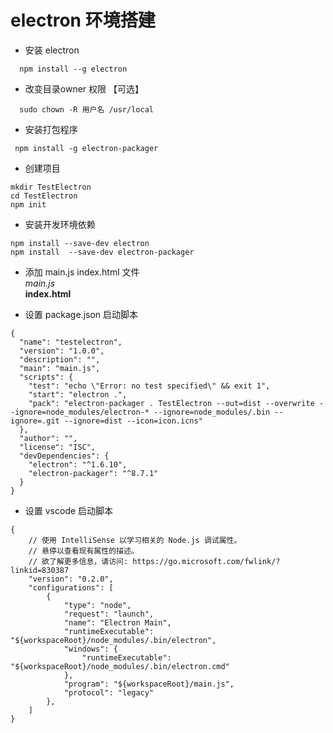 
# electron 环境搭建
- 安装 electron 
```
  npm install --g electron
```
-  改变目录owner 权限 【可选】
```
  sudo chown -R 用户名 /usr/local
```

- 安装打包程序 
```
 npm install -g electron-packager
```
- 创建项目
```
mkdir TestElectron  
cd TestElectron
npm init
```

- 安装开发环境依赖
```
npm install --save-dev electron
npm install  --save-dev electron-packager
```
- 添加 main.js index.html 文件  
	*main.js*   
	**index.html**

- 设置 package.json 启动脚本
```
{
  "name": "testelectron",
  "version": "1.0.0",
  "description": "",
  "main": "main.js",
  "scripts": {
    "test": "echo \"Error: no test specified\" && exit 1",
    "start": "electron .",
    "pack": "electron-packager . TestElectron --out=dist --overwrite --ignore=node_modules/electron-* --ignore=node_modules/.bin --ignore=.git --ignore=dist --icon=icon.icns"
  },
  "author": "",
  "license": "ISC",
  "devDependencies": {
    "electron": "^1.6.10",
    "electron-packager": "^8.7.1"
  }
}

```
 

- 设置 vscode 启动脚本
```
{
    // 使用 IntelliSense 以学习相关的 Node.js 调试属性。
    // 悬停以查看现有属性的描述。
    // 欲了解更多信息，请访问: https://go.microsoft.com/fwlink/?linkid=830387
    "version": "0.2.0",
    "configurations": [
        {
            "type": "node",
            "request": "launch",
            "name": "Electron Main",
            "runtimeExecutable": "${workspaceRoot}/node_modules/.bin/electron",
            "windows": {
                "runtimeExecutable": "${workspaceRoot}/node_modules/.bin/electron.cmd"
            },
            "program": "${workspaceRoot}/main.js",
            "protocol": "legacy"
        },
    ]
}
```
